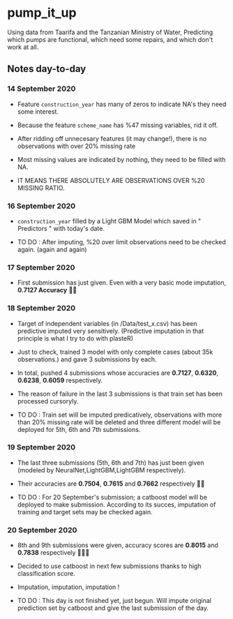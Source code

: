 # pump_it_up
 Using data from Taarifa and the Tanzanian Ministry of Water, Predicting which pumps are functional, which need some repairs, and which don't work at all.
 
 ## Notes day-to-day
 
 ### 14 September 2020
 
 -   Feature `construction_year` has many of zeros to indicate NA's they need some interest.
 
 -   Because the feature `scheme_name` has %47 missing variables, rid it off.
 
 -   After ridding off unnecesary features (it may change!), there is no observations with over 20% missing rate
 
 -   Most missing values are indicated by nothing, they need to be filled with NA.
 
 -   IT MEANS THERE ABSOLUTELY ARE OBSERVATIONS OVER %20 MISSING RATIO.
 
 
 ### 16 September 2020

 -   `construction_year` filled by a Light GBM Model which saved in " Predictors " with today's date.

 -   TO DO : After imputing, %20 over limit observations need to be checked again. (again and again)
 
 ### 17 September 2020

 -   First submission has just given. Even with a very basic mode imputation, **0.7127 Accuracy** 🚀🚀
 
 
 ### 18 September 2020
 
 -   Target of independent variables (in /Data/test_x.csv) has been predictive imputed very sensitively. (Predictive imputation in that principle is what I try to do with plasteR)
 
 -   Just to check, trained 3 model with only complete cases (about 35k observations.) and gave 3 submissions by each.

 -   In total, pushed 4 submissions whose accuracies are **0.7127**, **0.6320**, **0.6238**, **0.6059** respectively.
 
 -   The reason of failure in the last 3 submissions is that train set has been processed cursoryly.
 
 -   TO DO : Train set will be imputed predicatively, observations with more than 20% missing rate will be deleted and three different model will be deployed for 5th, 6th and 7th submissions.
 
 
 ### 19 September 2020 
 
 -   The last three submissions (5th, 6th and 7th) has just been given (modeled by NeuralNet,LightGBM,LightGBM respectively).
 
 -   Their accuracies are **0.7504**, **0.7615** and **0.7662** respectively 🚀🚀
 
 -   TO DO : For 20 September's submission; a catboost model will be deployed to make submission. According to its succes, imputation of training and target sets may be checked again.
 
 ### 20 September 2020
 
 -   8th and 9th submissions were given, accuracy scores are **0.8015** and **0.7838** respectively 🚀🚀🚀
   
 -   Decided to use catboost in next few submissions thanks to high classification score.
 
 -   Imputation, imputation, imputation !
 
 -   TO DO : This day is not finished yet, just begun. Will impute original prediction set by catboost and give the last submission of the day.
 
  

 
 

